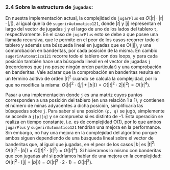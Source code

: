 ﻿### 2.4 Sobre la estructura de ``jugadas``:

En nuestra implementación actual, la complejidad de ``jugarPlus`` es $O(|t|\cdot|t|\cdot|j|)$,
al igual que la de ``sugerirAutomatico121``, donde $|t|$ y $|j|$
representan el largo del vector de jugadas ``j`` y el largo de uno de los lados del tablero ``t``,
respectivamente. En el caso de ``jugarPlus`` esto se debe a que posee una llamada recursiva, 
que le permite en el peor de los casos recorrer todo el tablero y además una búsqueda lineal 
en jugadas que es O(|j|), y una comprobación en banderitas, por cada posición de la misma. 
En cambio ``sugerirAutomatico121`` recorre todo el tablero con dos loops, y para cada posición también 
hace una búsqueda lineal en el vector de jugadas ``j`` (recordemos que j no posee ningún orden particular)
y una comprobación en banderitas. Vale aclarar que la comprobación en banderitas resulta en un término
aditivo de orden $|t|^2$ cuando se calcula la complejidad, por lo que no modifica la misma:
$O(|t|^2 \cdot \left(|j| + |b|\right)) = O(|t|^2 \cdot 2 |t|^2) = O(|t|^4)$.

Pasar a una implementación donde ``j`` es una matriz cuyos puntos corresponden a una
posición del tablero (en una relación 1 a 1), y contienen el número de minas adyacentes
a dicha posición, simplificaría las búsquedas sobre ``j``. Para saber si una posición ``(p, q)`` 
se jugó, simplemente se accede a ``j[p][q]`` y se comprueba si es distinto de -1. 
Esta operación se realiza en tiempo constante, i.e. es de complejidad O(1), por lo que ambos
``jugarPlus`` y ``sugerirAutomatico121`` tendrían una mejora en la performance. Sin embargo, 
no hay una mejora en la complejidad del algoritmo porque ambos siguen dependiendo de una búsqueda 
lineal sobre el vector de banderitas que, al igual que jugadas, en el peor de los casos $|b|$ es $|t|^2$:
$O(|t|^2 \cdot |b|) = O(|t|^2 \cdot |t|^2) = O(|t|^4)$.
Si hicieramos lo mismo con banderitas que con jugadas ahí si podríamos hablar de una mejora 
en la complejidad:
$O(|t|^2 \cdot \left(|j| + |b|\right)) = O(|t|^2 \cdot 2 \cdot 1) = O(|t|^2)$.


